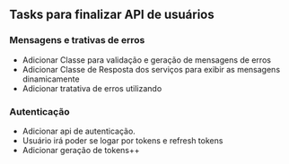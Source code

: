 ## Tasks para finalizar API de usuários

### Mensagens e trativas de erros
* Adicionar Classe para validação e geração de mensagens de erros
* Adicionar Classe de Resposta dos serviços para exibir as mensagens dinamicamente
* Adicionar tratativa de erros utilizando

### Autenticação
* Adicionar api de autenticação.
* Usuário irá poder se logar por tokens e refresh tokens
* Adicionar geração de tokens++